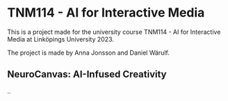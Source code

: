 # TNM114 - AI for Interactive Media
This is a project made for the university course TNM114 - AI for Interactive Media at Linköpings University 2023. 

The project is made by Anna Jonsson and Daniel Wärulf.

## NeuroCanvas: AI-Infused Creativity
..